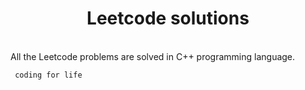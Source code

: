 <h1 align="center"> Leetcode solutions </h1>
<br>
All the Leetcode problems are solved in C++ programming language.

``` coding for life```
